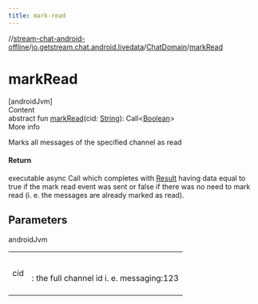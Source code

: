 ```yaml
---
title: mark-read
---
```

//[stream-chat-android-offline](../../../index.md)/[io.getstream.chat.android.livedata](../index.md)/[ChatDomain](index.md)/[markRead](markRead.md)



# markRead  
[androidJvm]  
Content  
abstract fun [markRead](markRead.md)(cid: [String](https://kotlinlang.org/api/latest/jvm/stdlib/kotlin/-string/index.html)): Call&lt;[Boolean](https://kotlinlang.org/api/latest/jvm/stdlib/kotlin/-boolean/index.html)&gt;  
More info  


Marks all messages of the specified channel as read



#### Return  


executable async Call which completes with [Result](https://kotlinlang.org/api/latest/jvm/stdlib/kotlin/-result/index.html) having data equal to true if the mark read event was sent or false if there was no need to mark read (i. e. the messages are already marked as read).



## Parameters  
  
androidJvm  
  
| | |
|---|---|
| <a name="io.getstream.chat.android.livedata/ChatDomain/markRead/#kotlin.String/PointingToDeclaration/"></a>cid| <a name="io.getstream.chat.android.livedata/ChatDomain/markRead/#kotlin.String/PointingToDeclaration/"></a><br/><br/>: the full channel id i. e. messaging:123<br/><br/>|
  
  




